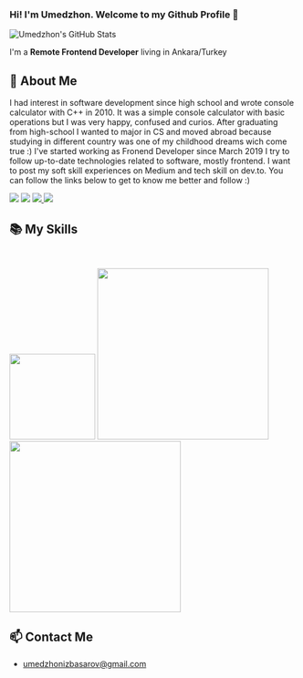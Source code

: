 ### Hi! I'm Umedzhon. Welcome to my Github Profile 👋

![Umedzhon's GitHub Stats](https://github-readme-stats.vercel.app/api?username=umedsondoniyor&show_icons=true&theme=dark)


I'm a **Remote Frontend Developer** living in Ankara/Turkey


## 📖 About Me

I had interest in software development since high school and wrote console calculator with C++ in 2010. It was a simple console calculator with basic operations but I was very happy, confused and curios. After graduating from high-school I wanted to major in CS and moved abroad because studying in different country was one of my childhood dreams wich come true :) I've started working as Fronend Developer since March 2019 I try to follow up-to-date technologies related to software, mostly frontend. I want to post my soft skill experiences on Medium and tech skill on dev.to. You can follow the links below to get to know me better and follow :)

<p>
<a href="https://twitter.com/UmedzhonIzbasar"><img src="https://img.shields.io/twitter/follow/UmedzhonIzbasar?label=let%27s%20tweet&style=social"></a>
<a href="https://www.linkedin.com/in/umedzhon-izbasarov/"><img src="https://img.shields.io/badge/Linkedin-%23303036?logo=linkedin&color=%23303036&style=flat-square"></a>
<a href="https://medium.com/@umedzhonizbasarov">
<img src="https://img.shields.io/badge/Medium-%23303036?logo=medium&color=%23303036&style=flat-square">
</a>
<a href="https://dev.to/umedzhon">
<img src="https://img.shields.io/badge/dev.to-%23303036?logo=dev.to&color=%23303036&style=flat-square">
</a>
</p>

## 📚 My Skills

<br>

<p>
<img height='150' src='http://3con14.biz/code/_data/js/intro/js-logo.png'>
<img height='300' src='https://raw.githubusercontent.com/jalbertsr/logo-badge-images/master/img/react_logo.png'>
<img height='300' src='https://raw.githubusercontent.com/reduxjs/redux/master/logo/logo-title-light.png'>
</p>

## 📫 Contact Me
-  umedzhonizbasarov@gmail.com

<br>

